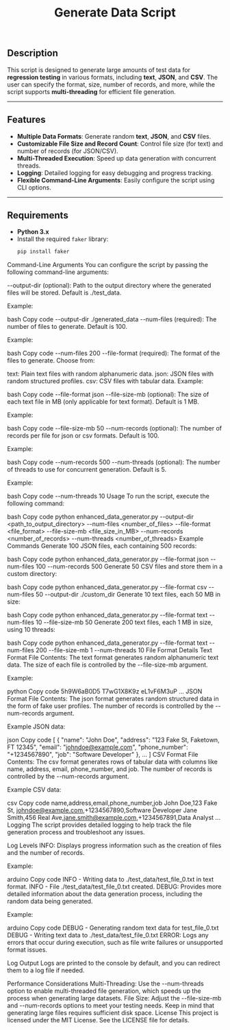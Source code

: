 <h1 align="center">Generate Data Script</h1>
<br>

## Description

This script is designed to generate large amounts of test data for **regression testing** in various formats, including **text**, **JSON**, and **CSV**. The user can specify the format, size, number of records, and more, while the script supports **multi-threading** for efficient file generation.

---

## Features

- **Multiple Data Formats**: Generate random **text**, **JSON**, and **CSV** files.
- **Customizable File Size and Record Count**: Control file size (for text) and number of records (for JSON/CSV).
- **Multi-Threaded Execution**: Speed up data generation with concurrent threads.
- **Logging**: Detailed logging for easy debugging and progress tracking.
- **Flexible Command-Line Arguments**: Easily configure the script using CLI options.

---

## Requirements

- **Python 3.x**
- Install the required `faker` library:
  ```bash
  pip install faker
Command-Line Arguments
You can configure the script by passing the following command-line arguments:

--output-dir (optional): Path to the output directory where the generated files will be stored. Default is ./test_data.

Example:

bash
Copy code
--output-dir ./generated_data
--num-files (required): The number of files to generate. Default is 100.

Example:

bash
Copy code
--num-files 200
--file-format (required): The format of the files to generate. Choose from:

text: Plain text files with random alphanumeric data.
json: JSON files with random structured profiles.
csv: CSV files with tabular data.
Example:

bash
Copy code
--file-format json
--file-size-mb (optional): The size of each text file in MB (only applicable for text format). Default is 1 MB.

Example:

bash
Copy code
--file-size-mb 50
--num-records (optional): The number of records per file for json or csv formats. Default is 100.

Example:

bash
Copy code
--num-records 500
--num-threads (optional): The number of threads to use for concurrent generation. Default is 5.

Example:

bash
Copy code
--num-threads 10
Usage
To run the script, execute the following command:

bash
Copy code
python enhanced_data_generator.py --output-dir <path_to_output_directory> --num-files <number_of_files> --file-format <file_format> --file-size-mb <file_size_in_MB> --num-records <number_of_records> --num-threads <number_of_threads>
Example Commands
Generate 100 JSON files, each containing 500 records:

bash
Copy code
python enhanced_data_generator.py --file-format json --num-files 100 --num-records 500
Generate 50 CSV files and store them in a custom directory:

bash
Copy code
python enhanced_data_generator.py --file-format csv --num-files 50 --output-dir ./custom_dir
Generate 10 text files, each 50 MB in size:

bash
Copy code
python enhanced_data_generator.py --file-format text --num-files 10 --file-size-mb 50
Generate 200 text files, each 1 MB in size, using 10 threads:

bash
Copy code
python enhanced_data_generator.py --file-format text --num-files 200 --file-size-mb 1 --num-threads 10
File Format Details
Text Format
File Contents: The text format generates random alphanumeric text data. The size of each file is controlled by the --file-size-mb argument.

Example:

python
Copy code
5h9W6aB0D5
T7wG1X8K9z
eL1vF6M3uP
...
JSON Format
File Contents: The json format generates random structured data in the form of fake user profiles. The number of records is controlled by the --num-records argument.

Example JSON data:

json
Copy code
[
  {
    "name": "John Doe",
    "address": "123 Fake St, Faketown, FT 12345",
    "email": "johndoe@example.com",
    "phone_number": "+1234567890",
    "job": "Software Developer"
  },
  ...
]
CSV Format
File Contents: The csv format generates rows of tabular data with columns like name, address, email, phone_number, and job. The number of records is controlled by the --num-records argument.

Example CSV data:

csv
Copy code
name,address,email,phone_number,job
John Doe,123 Fake St, johndoe@example.com,+1234567890,Software Developer
Jane Smith,456 Real Ave,jane.smith@example.com,+1234567891,Data Analyst
...
Logging
The script provides detailed logging to help track the file generation process and troubleshoot any issues.

Log Levels
INFO: Displays progress information such as the creation of files and the number of records.

Example:

arduino
Copy code
INFO - Writing data to ./test_data/test_file_0.txt in text format.
INFO - File ./test_data/test_file_0.txt created.
DEBUG: Provides more detailed information about the data generation process, including the random data being generated.

Example:

arduino
Copy code
DEBUG - Generating random text data for test_file_0.txt
DEBUG - Writing text data to ./test_data/test_file_0.txt
ERROR: Logs any errors that occur during execution, such as file write failures or unsupported format issues.

Log Output
Logs are printed to the console by default, and you can redirect them to a log file if needed.

Performance Considerations
Multi-Threading: Use the --num-threads option to enable multi-threaded file generation, which speeds up the process when generating large datasets.
File Size: Adjust the --file-size-mb and --num-records options to meet your testing needs. Keep in mind that generating large files requires sufficient disk space.
License
This project is licensed under the MIT License. See the LICENSE file for details.
